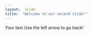 ```yaml
---
layout:  slide
title:  "Welcome to our second slide!"
---
```

Your text
Use the left arrow to go back!